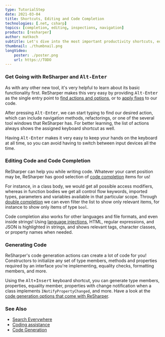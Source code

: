 ```yaml
---
type: TutorialStep
date: 2021-03-04
title: Shortcuts, Editing and Code Completion
technologies: [.net, csharp]
topics: [completion, editing, inspections, navigation]
products: [resharper]
author: matkoch
subtitle: Let's dive into the most important productivity shortcuts, editing, and code completion.
thumbnail: ./thumbnail.png
longVideo: 
    poster: ./poster.png
    url: https://TODO
---
```


### Get Going with ReSharper and <kbd>Alt-Enter</kbd>

As with any other new tool, it's very helpful to learn about its basic functionality first. ReSharper makes this very easy by providing <kbd>Alt-Enter</kbd> as the single entry point to [find actions and options](https://www.jetbrains.com/help/resharper/Navigating_to_Action.html), or to [apply fixes](https://www.jetbrains.com/help/resharper/Code_Analysis__Quick-Fixes.html) to our code.

After pressing <kbd>Alt-Enter</kbd>, we can start typing to find our desired action, which can include navigation methods, refactorings, or one of the several tool windows that ReSharper has. For better learning, the list of actions always shows the assigned keyboard shortcut as well.

Having <kbd>Alt-Enter</kbd> makes it very easy to keep your hands on the keyboard at all time, so you can avoid having to switch between input devices all the time.

### Editing Code and Code Completion

ReSharper can help you while writing code. Whatever your caret position may be, ReSharper has good selection of [code completion](https://www.jetbrains.com/help/resharper/Auto-Completing_Code.html) items for us!

For instance, in a class body, we would get all possible access modifiers, whereas in function bodies we get all control flow keywords, imported types, parameters and variables available in that particular scope. Through [double completion](https://www.jetbrains.com/help/resharper/Coding_Assistance__Code_Completion__Double.html) we can even filter the list to show only relevant items, for instance to show only items of type `bool`.

Code completion also works for other languages and file formats, and even inside strings! Using [language injections](https://www.jetbrains.com/help/resharper/Auto-Completing_Code.html), HTML, regular expressions, and JSON is highlighted in strings, and shows relevant tags, character classes, or property names when needed.

### Generating Code

ReSharper's code generation actions can create a lot of code for you! Constructors to initialize any set of type members, methods and properties required by an interface you're implementing, equality checks, formatting members, and more.

Using the <kbd>Alt+Insert</kbd> keyboard shortcut, you can generate type members, properties, equality member, properties with change notification when a class implements `INotifyPropertyChanged`, and more. Have a look at the [code generation options that come with ReSharper](https://www.jetbrains.com/help/resharper/Code_Generation__Index.html).

### See Also

- [Search Everywhere](https://www.jetbrains.com/help/resharper/Navigation_and_Search__Go_to_Type.html)
- [Coding assistance](https://www.jetbrains.com/help/resharper/Coding_Assistance__Index.html)
- [Code Generation](https://www.jetbrains.com/help/resharper/Code_Generation__Index.html)
